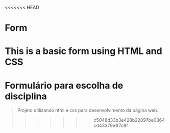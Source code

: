 <<<<<<< HEAD
# Form
This is a basic form using HTML and CSS
=======
<h1> Formulário para escolha de disciplina </h1>

> Projeto utilizando html e css para desenvolvimento da página web.
>>>>>>> c5048d33b3e428b22897be0364cd43379e1f7c8f
